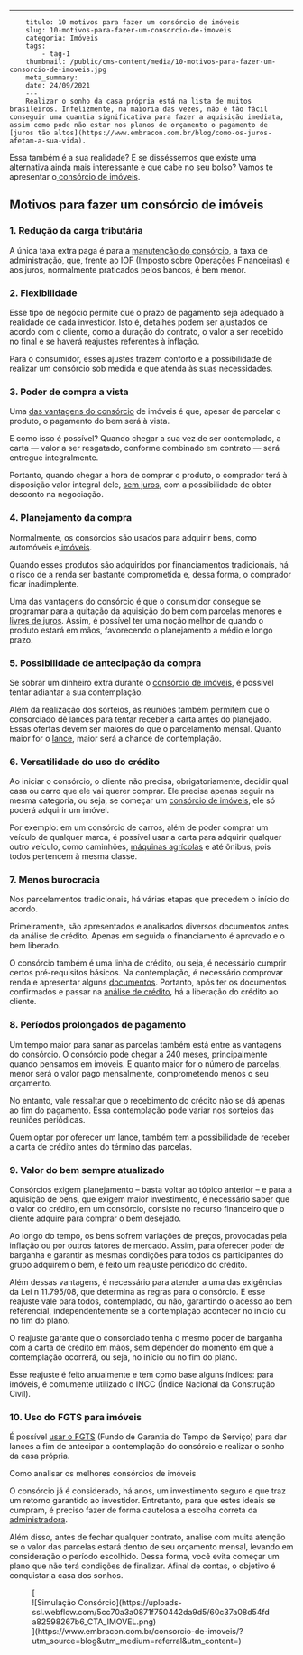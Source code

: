 ---
        titulo: 10 motivos para fazer um consórcio de imóveis
        slug: 10-motivos-para-fazer-um-consorcio-de-imoveis
        categoria: Imóveis
        tags:
            - tag-1
        thumbnail: /public/cms-content/media/10-motivos-para-fazer-um-consorcio-de-imoveis.jpg
        meta_summary: 
        date: 24/09/2021
        ---
        Realizar o sonho da casa própria está na lista de muitos brasileiros. Infelizmente, na maioria das vezes, não é tão fácil conseguir uma quantia significativa para fazer a aquisição imediata, assim como pode não estar nos planos de orçamento o pagamento de [juros tão altos](https://www.embracon.com.br/blog/como-os-juros-afetam-a-sua-vida).

Essa também é a sua realidade? E se disséssemos que existe uma alternativa ainda mais interessante e que cabe no seu bolso? Vamos te apresentar o[ consórcio de imóveis](https://www.embracon.com.br/blog/10-mitos-sobre-consorcio-de-imoveis).

Motivos para fazer um consórcio de imóveis 
-------------------------------------------

### 1. Redução da carga tributária 

A única taxa extra paga é para a [manutenção do consórcio](https://www.embracon.com.br/conhecaoconsorcio/o-que-e-taxa-de-administracao), a taxa de administração, que, frente ao IOF (Imposto sobre Operações Financeiras) e aos juros, normalmente praticados pelos bancos, é bem menor.

### 2. Flexibilidade 

Esse tipo de negócio permite que o prazo de pagamento seja adequado à realidade de cada investidor. Isto é, detalhes podem ser ajustados de acordo com o cliente, como a duração do contrato, o valor a ser recebido no final e se haverá reajustes referentes à inflação.

Para o consumidor, esses ajustes trazem conforto e a possibilidade de realizar um consórcio sob medida e que atenda às suas necessidades.

### 3. Poder de compra a vista 

Uma [das vantagens do consórcio](https://www.embracon.com.br/conhecaoconsorcio/quais-sao-as-vantagens-do-consorcio) de imóveis é que, apesar de parcelar o produto, o pagamento do bem será à vista.

E como isso é possível? Quando chegar a sua vez de ser contemplado, a carta — valor a ser resgatado, conforme combinado em contrato — será entregue integralmente.

Portanto, quando chegar a hora de comprar o produto, o comprador terá à disposição valor integral dele, [sem juros](https://www.embracon.com.br/blog/consorcio-nao-tem-juros-entenda), com a possibilidade de obter desconto na negociação.

### 4. Planejamento da compra 

Normalmente, os consórcios são usados para adquirir bens, como automóveis e[ imóveis](https://www.embracon.com.br/consorcio-de-imoveis).

Quando esses produtos são adquiridos por financiamentos tradicionais, há o risco de a renda ser bastante comprometida e, dessa forma, o comprador ficar inadimplente.

Uma das vantagens do consórcio é que o consumidor consegue se programar para a quitação da aquisição do bem com parcelas menores e [livres de juros](https://www.embracon.com.br/blog/parcela-de-consorcio-tem-juros). Assim, é possível ter uma noção melhor de quando o produto estará em mãos, favorecendo o planejamento a médio e longo prazo.

### 5. Possibilidade de antecipação da compra 

Se sobrar um dinheiro extra durante o [consórcio de imóveis](https://www.embracon.com.br/blog/como-o-consorcio-de-imoveis-cresceu-ao-longo-de-2020), é possível tentar adiantar a sua contemplação.

Além da realização dos sorteios, as reuniões também permitem que o consorciado dê lances para tentar receber a carta antes do planejado. Essas ofertas devem ser maiores do que o parcelamento mensal. Quanto maior for o [lance](https://www.embracon.com.br/blog/como-funciona-o-lance), maior será a chance de contemplação.

### 6. Versatilidade do uso do crédito 

Ao iniciar o consórcio, o cliente não precisa, obrigatoriamente, decidir qual casa ou carro que ele vai querer comprar. Ele precisa apenas seguir na mesma categoria, ou seja, se começar um [consórcio de imóveis](https://www.embracon.com.br/blog/alugar-casa-ou-fazer-o-consorcio-qual-vale-mais-a-pena), ele só poderá adquirir um imóvel.

Por exemplo: em um consórcio de carros, além de poder comprar um veículo de qualquer marca, é possível usar a carta para adquirir qualquer outro veículo, como caminhões, [máquinas agrícolas](https://www.embracon.com.br/blog/consorcio-de-maquinas-agricolas-entenda-como-funciona) e até ônibus, pois todos pertencem à mesma classe.

### 7. Menos burocracia 

Nos parcelamentos tradicionais, há várias etapas que precedem o início do acordo.

Primeiramente, são apresentados e analisados diversos documentos antes da análise de crédito. Apenas em seguida o financiamento é aprovado e o bem liberado.

O consórcio também é uma linha de crédito, ou seja, é necessário cumprir certos pré-requisitos básicos. Na contemplação, é necessário comprovar renda e apresentar alguns [documentos](https://www.embracon.com.br/blog/documentacao-para-consorcio-tire-suas-principais-duvidas). Portanto, após ter os documentos confirmados e passar na [análise de crédito](https://www.embracon.com.br/blog/como-funciona-a-analise-de-credito-no-consorcio), há a liberação do crédito ao cliente.

### 8. Períodos prolongados de pagamento 

Um tempo maior para sanar as parcelas também está entre as vantagens do consórcio. O consórcio pode chegar a 240 meses, principalmente quando pensamos em imóveis. E quanto maior for o número de parcelas, menor será o valor pago mensalmente, comprometendo menos o seu orçamento.

No entanto, vale ressaltar que o recebimento do crédito não se dá apenas ao fim do pagamento. Essa contemplação pode variar nos sorteios das reuniões periódicas.

Quem optar por oferecer um lance, também tem a possibilidade de receber a carta de crédito antes do término das parcelas.

### 9. Valor do bem sempre atualizado 

Consórcios exigem planejamento – basta voltar ao tópico anterior – e para a aquisição de bens, que exigem maior investimento, é necessário saber que o valor do crédito, em um consórcio, consiste no recurso financeiro que o cliente adquire para comprar o bem desejado.

Ao longo do tempo, os bens sofrem variações de preços, provocadas pela inflação ou por outros fatores de mercado. Assim, para oferecer poder de barganha e garantir as mesmas condições para todos os participantes do grupo adquirem o bem, é feito um reajuste periódico do crédito.

Além dessas vantagens, é necessário para atender a uma das exigências da Lei n 11.795/08, que determina as regras para o consórcio. E esse reajuste vale para todos, contemplado, ou não, garantindo o acesso ao bem referencial, independentemente se a contemplação acontecer no início ou no fim do plano.

O reajuste garante que o consorciado tenha o mesmo poder de barganha com a carta de crédito em mãos, sem depender do momento em que a contemplação ocorrerá, ou seja, no início ou no fim do plano.

Esse reajuste é feito anualmente e tem como base alguns índices: para imóveis, é comumente utilizado o INCC (Índice Nacional da Construção Civil).

### 10. Uso do FGTS para imóveis 

É possível [usar o FGTS](https://www.embracon.com.br/conhecaoconsorcio/minha-cota-de-imovel-foi-contemplada-como-utilizar-o-fgts) (Fundo de Garantia do Tempo de Serviço) para dar lances a fim de antecipar a contemplação do consórcio e realizar o sonho da casa própria.

Como analisar os melhores consórcios de imóveis

O consórcio já é considerado, há anos, um investimento seguro e que traz um retorno garantido ao investidor. Entretanto, para que estes ideais se cumpram, é preciso fazer de forma cautelosa a escolha correta da [administradora](https://www.embracon.com.br/blog/como-escolher-uma-administradora-de-consorcio).

Além disso, antes de fechar qualquer contrato, analise com muita atenção se o valor das parcelas estará dentro de seu orçamento mensal, levando em consideração o período escolhido. Dessa forma, você evita começar um plano que não terá condições de finalizar. Afinal de contas, o objetivo é conquistar a casa dos sonhos.

<figure class="w-richtext-figure-type-image w-richtext-align-center">[<div>![Simulação Consórcio](https://uploads-ssl.webflow.com/5cc70a3a0871f750442da9d5/60c37a08d54fda82598267b6_CTA_IMOVEL.png)</div>](https://www.embracon.com.br/consorcio-de-imoveis/?utm_source=blog&utm_medium=referral&utm_content=)</figure>
        
